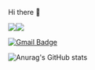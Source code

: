Hi there 👋

<img src="https://img.shields.io/badge/iOS-000000?style=flat&logo=iOS&logoColor=white"/><img src="https://img.shields.io/badge/Swift-FA7343?style=flat&logo=Swift&logoColor=white">

[![Gmail Badge](https://img.shields.io/badge/kngwk.bsns@gmail.com-d14836?style=flat-square&logo=Gmail&logoColor=white&link=mailto:kngwk.bsns@gmail.com)](mailto:kngwk.bsns@gmail.com)

![Anurag's GitHub stats](https://github-readme-stats.vercel.app/api?username=kvngwxxk&show_icons=true&theme=dark)



<!--
**kvngwxxk/kvngwxxk** is a ✨ _special_ ✨ repository because its `README.md` (this file) appears on your GitHub profile.

Here are some ideas to get you started:

- 🔭 I’m currently working on ...
- 🌱 I’m currently learning ...
- 👯 I’m looking to collaborate on ...
- 🤔 I’m looking for help with ...
- 💬 Ask me about ...
- 📫 How to reach me: ...
- 😄 Pronouns: ...
- ⚡ Fun fact: ...
-->
